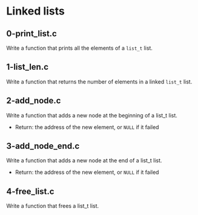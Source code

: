 # Linked lists

## 0-print_list.c
Write a function that prints all the elements of a `list_t` list.

## 1-list_len.c
Write a function that returns the number of elements in a linked `list_t` list.

## 2-add_node.c
Write a function that adds a new node at the beginning of a list_t list.
- Return: the address of the new element, or `NULL` if it failed

## 3-add_node_end.c
Write a function that adds a new node at the end of a list_t list.
- Return: the address of the new element, or `NULL` if it failed

## 4-free_list.c
Write a function that frees a list_t list.
